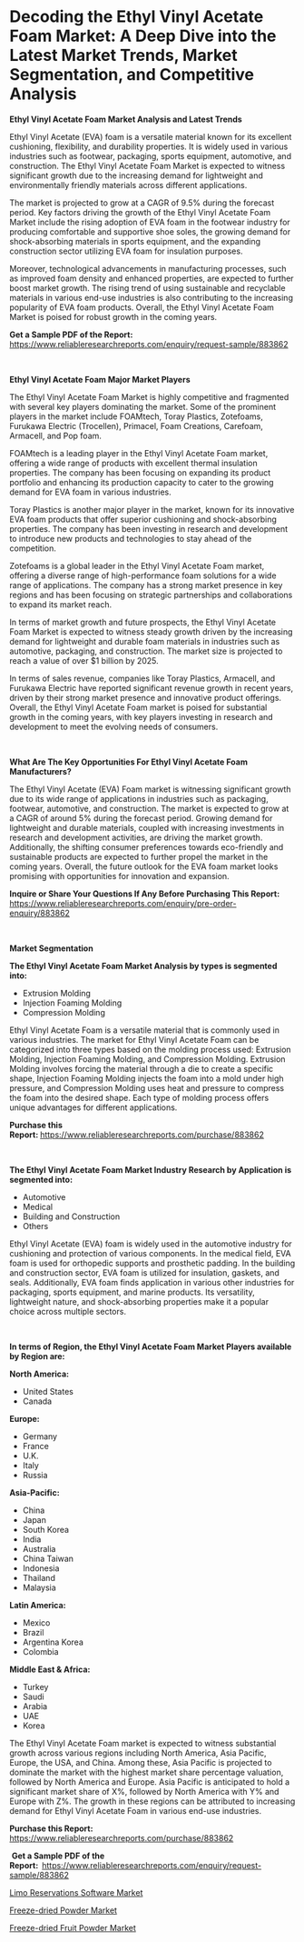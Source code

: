<p><h1>Decoding the Ethyl Vinyl Acetate Foam Market: A Deep Dive into the Latest Market Trends, Market Segmentation, and Competitive Analysis</h1></p><p><strong>Ethyl Vinyl Acetate Foam Market Analysis and Latest Trends</strong></p>
<p><p>Ethyl Vinyl Acetate (EVA) foam is a versatile material known for its excellent cushioning, flexibility, and durability properties. It is widely used in various industries such as footwear, packaging, sports equipment, automotive, and construction. The Ethyl Vinyl Acetate Foam Market is expected to witness significant growth due to the increasing demand for lightweight and environmentally friendly materials across different applications.</p><p>The market is projected to grow at a CAGR of 9.5% during the forecast period. Key factors driving the growth of the Ethyl Vinyl Acetate Foam Market include the rising adoption of EVA foam in the footwear industry for producing comfortable and supportive shoe soles, the growing demand for shock-absorbing materials in sports equipment, and the expanding construction sector utilizing EVA foam for insulation purposes.</p><p>Moreover, technological advancements in manufacturing processes, such as improved foam density and enhanced properties, are expected to further boost market growth. The rising trend of using sustainable and recyclable materials in various end-use industries is also contributing to the increasing popularity of EVA foam products. Overall, the Ethyl Vinyl Acetate Foam Market is poised for robust growth in the coming years.</p></p>
<p><strong>Get a Sample PDF of the Report:&nbsp;</strong> <a href="https://www.reliableresearchreports.com/enquiry/request-sample/883862">https://www.reliableresearchreports.com/enquiry/request-sample/883862</a></p>
<p>&nbsp;</p>
<p><strong>Ethyl Vinyl Acetate Foam Major Market Players</strong></p>
<p><p>The Ethyl Vinyl Acetate Foam Market is highly competitive and fragmented with several key players dominating the market. Some of the prominent players in the market include FOAMtech, Toray Plastics, Zotefoams, Furukawa Electric (Trocellen), Primacel, Foam Creations, Carefoam, Armacell, and Pop foam.</p><p>FOAMtech is a leading player in the Ethyl Vinyl Acetate Foam market, offering a wide range of products with excellent thermal insulation properties. The company has been focusing on expanding its product portfolio and enhancing its production capacity to cater to the growing demand for EVA foam in various industries.</p><p>Toray Plastics is another major player in the market, known for its innovative EVA foam products that offer superior cushioning and shock-absorbing properties. The company has been investing in research and development to introduce new products and technologies to stay ahead of the competition.</p><p>Zotefoams is a global leader in the Ethyl Vinyl Acetate Foam market, offering a diverse range of high-performance foam solutions for a wide range of applications. The company has a strong market presence in key regions and has been focusing on strategic partnerships and collaborations to expand its market reach.</p><p>In terms of market growth and future prospects, the Ethyl Vinyl Acetate Foam Market is expected to witness steady growth driven by the increasing demand for lightweight and durable foam materials in industries such as automotive, packaging, and construction. The market size is projected to reach a value of over $1 billion by 2025.</p><p>In terms of sales revenue, companies like Toray Plastics, Armacell, and Furukawa Electric have reported significant revenue growth in recent years, driven by their strong market presence and innovative product offerings. Overall, the Ethyl Vinyl Acetate Foam market is poised for substantial growth in the coming years, with key players investing in research and development to meet the evolving needs of consumers.</p></p>
<p>&nbsp;</p>
<p><strong>What Are The Key Opportunities For Ethyl Vinyl Acetate Foam Manufacturers?</strong></p>
<p><p>The Ethyl Vinyl Acetate (EVA) Foam market is witnessing significant growth due to its wide range of applications in industries such as packaging, footwear, automotive, and construction. The market is expected to grow at a CAGR of around 5% during the forecast period. Growing demand for lightweight and durable materials, coupled with increasing investments in research and development activities, are driving the market growth. Additionally, the shifting consumer preferences towards eco-friendly and sustainable products are expected to further propel the market in the coming years. Overall, the future outlook for the EVA foam market looks promising with opportunities for innovation and expansion.</p></p>
<p><strong>Inquire or Share Your Questions If Any Before Purchasing This Report:</strong> <a href="https://www.reliableresearchreports.com/enquiry/pre-order-enquiry/883862">https://www.reliableresearchreports.com/enquiry/pre-order-enquiry/883862</a></p>
<p>&nbsp;</p>
<p><strong>Market Segmentation</strong></p>
<p><strong>The Ethyl Vinyl Acetate Foam Market Analysis by types is segmented into:</strong></p>
<p><ul><li>Extrusion Molding</li><li>Injection Foaming Molding</li><li>Compression Molding</li></ul></p>
<p><p>Ethyl Vinyl Acetate Foam is a versatile material that is commonly used in various industries. The market for Ethyl Vinyl Acetate Foam can be categorized into three types based on the molding process used: Extrusion Molding, Injection Foaming Molding, and Compression Molding. Extrusion Molding involves forcing the material through a die to create a specific shape, Injection Foaming Molding injects the foam into a mold under high pressure, and Compression Molding uses heat and pressure to compress the foam into the desired shape. Each type of molding process offers unique advantages for different applications.</p></p>
<p><strong>Purchase this Report:&nbsp;</strong><a href="https://www.reliableresearchreports.com/purchase/883862">https://www.reliableresearchreports.com/purchase/883862</a></p>
<p>&nbsp;</p>
<p><strong>The Ethyl Vinyl Acetate Foam Market Industry Research by Application is segmented into:</strong></p>
<p><ul><li>Automotive</li><li>Medical</li><li>Building and Construction</li><li>Others</li></ul></p>
<p><p>Ethyl Vinyl Acetate (EVA) foam is widely used in the automotive industry for cushioning and protection of various components. In the medical field, EVA foam is used for orthopedic supports and prosthetic padding. In the building and construction sector, EVA foam is utilized for insulation, gaskets, and seals. Additionally, EVA foam finds application in various other industries for packaging, sports equipment, and marine products. Its versatility, lightweight nature, and shock-absorbing properties make it a popular choice across multiple sectors.</p></p>
<p>&nbsp;</p>
<p><strong>In terms of Region, the Ethyl Vinyl Acetate Foam Market Players available by Region are:</strong></p>
<p>
    <p> <strong> North America: </strong>
        <ul>
            <li>United States</li>
            <li>Canada</li>
        </ul>
        </p> 
    <p> <strong> Europe: </strong>
        <ul>
            <li>Germany</li>
            <li>France</li>
            <li>U.K.</li>
            <li>Italy</li>
            <li>Russia</li>
        </ul>
        </p> 
    <p> <strong> Asia-Pacific: </strong>
        <ul>
            <li>China</li>
            <li>Japan</li>
            <li>South Korea</li>
            <li>India</li>
            <li>Australia</li>
            <li>China Taiwan</li>
            <li>Indonesia</li>
            <li>Thailand</li>
            <li>Malaysia</li>
        </ul>
        </p> 
    <p> <strong> Latin America: </strong>
        <ul>
            <li>Mexico</li>
            <li>Brazil</li>
            <li>Argentina Korea</li>
            <li>Colombia</li>
        </ul>
        </p> 
    <p> <strong> Middle East & Africa: </strong>
        <ul>
            <li>Turkey</li>
            <li>Saudi</li>
            <li>Arabia</li>
            <li>UAE</li>
            <li>Korea</li>
        </ul>
    </p>
    </p>
<p><p>The Ethyl Vinyl Acetate Foam market is expected to witness substantial growth across various regions including North America, Asia Pacific, Europe, the USA, and China. Among these, Asia Pacific is projected to dominate the market with the highest market share percentage valuation, followed by North America and Europe. Asia Pacific is anticipated to hold a significant market share of X%, followed by North America with Y% and Europe with Z%. The growth in these regions can be attributed to increasing demand for Ethyl Vinyl Acetate Foam in various end-use industries.</p></p>
<p><strong>Purchase this Report: </strong><a href="https://www.reliableresearchreports.com/purchase/883862">https://www.reliableresearchreports.com/purchase/883862</a></p>
<p>&nbsp;<strong>Get a Sample PDF of the Report:&nbsp;&nbsp;</strong><a href="https://www.reliableresearchreports.com/enquiry/request-sample/883862">https://www.reliableresearchreports.com/enquiry/request-sample/883862</a></p>
<p><strong></strong></p>
<p><p><a href="https://view.publitas.com/reportprime-1/limo-reservations-software-market-provides-detailed-segmentation-of-this-market-based-on-type-application-and-region-and-forecast-for-the-period-from-2023-2030/">Limo Reservations Software Market</a></p><p><a href="https://view.publitas.com/reportprime-1/freeze-dried-powder-market-size-growing-and-forecasted-for-period-from-2023-2030-and-provides-complete-market-analysis-of-this-market/">Freeze-dried Powder Market</a></p><p><a href="https://view.publitas.com/reportprime-1/freeze-dried-fruit-powder-market-offers-provide-insightful-data-for-the-time-period-from-2023-to-2030-and-also-provide-analysis-based-on-application-type-and-region/">Freeze-dried Fruit Powder Market</a></p></p>